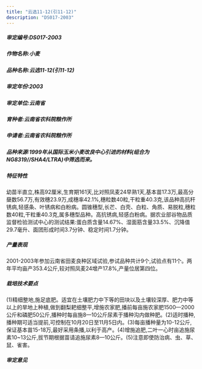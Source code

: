 ```yaml
---
title: "云选11-12(引11-12)"
description: "DS017-2003"
---
```

##### 审定编号:DS017-2003

##### 作物名称:小麦

##### 品种名称:云选11-12(引11-12)

##### 审定年份:2003

##### 审定单位:云南省

##### 育种者:云南省农科院粮作所

##### 申请者:云南省农科院粮作所

##### 品种来源:1999年从国际玉米小麦改良中心引进的材料(组合为NG8319//SHA4/LTRA)中筛选而来。

##### 特征特性
幼苗半直立,株高92厘米,生育期161天,比对照凤麦24早熟1天,基本苗17.3万,最高分蘖数56.7万,有效穗23.9万,成穗率42.1%,穗粒数40粒,干粒重40.3克,该品种高抗秆锈病,轻感条、叶锈病和白粉病。圆锥穗型,长芒、白壳、白粒、角质、易脱粒,穗粒数40粒,干粒重40.3克,属多穗型品种。高抗锈病,轻感白粉病。据农业部谷物品质监督检验测试中心的测试结果:蛋白质含量14.67%、湿面筋含量33.5%、沉降值29.7毫升、面团形成时间3.7分钟、稳定时间1.7分钟。

##### 产量表现
2001-2003年参加云南省田麦良种区域试验,参试品种共计9个,试验点有11个。两年平均亩产353.4公斤,较对照凤麦24增产17.8%,产量位居第四位。

##### 栽培技术要点
(1)精细整地,施足底肥。适宜在土壤肥力中下等的田块以及土壤较深厚、肥力中等以上的旱地上种植,做到翻梨耙细整平,增施农家肥,播前每亩施农家肥1500—2000公斤和磷肥50公斤,播种时每亩施8—10公斤尿素于播种沟内做种肥。(2)适时播种,播种期可适当提前,可控制在10月20日至11月5日内。(3)每亩播种量为10-12公斤,保证基本苗15-18万,最好采用条播,以利于高产。(4)增施追肥,二叶一心时亩追施尿素10~13公斤,拔节期根据苗请追施尿素8—10公斤。(5)注意即使防治病、虫、草、鼠、雀害。

##### 审定意见

